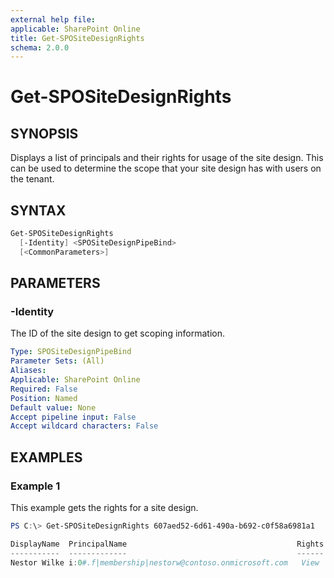 ```yaml
---
external help file: 
applicable: SharePoint Online
title: Get-SPOSiteDesignRights
schema: 2.0.0
---
```


# Get-SPOSiteDesignRights

## SYNOPSIS

Displays a list of principals and their rights for usage of the site design. This can be used to determine the scope that your site design has with users on the tenant.

## SYNTAX

```powershell
Get-SPOSiteDesignRights
  [-Identity] <SPOSiteDesignPipeBind>
  [<CommonParameters>]
```

## PARAMETERS

### -Identity
The ID of the site design to get scoping information.

```yaml
Type: SPOSiteDesignPipeBind
Parameter Sets: (All)
Aliases: 
Applicable: SharePoint Online
Required: False 
Position: Named
Default value: None
Accept pipeline input: False
Accept wildcard characters: False 
```

## EXAMPLES

### Example 1 

This example gets the rights for a site design.

```powershell
PS C:\> Get-SPOSiteDesignRights 607aed52-6d61-490a-b692-c0f58a6981a1

DisplayName  PrincipalName                                      Rights
-----------  -------------                                      ------
Nestor Wilke i:0#.f|membership|nestorw@contoso.onmicrosoft.com   View
```
